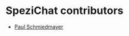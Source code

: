 <!--
                  
#
# This source file is part of the Stanford Spezi open source project
#
# SPDX-FileCopyrightText: 2023 Stanford University and the project authors (see CONTRIBUTORS.md)
#
# SPDX-License-Identifier: MIT
# 
             
-->

SpeziChat contributors
====================

* [Paul Schmiedmayer](https://github.com/PSchmiedmayer)
